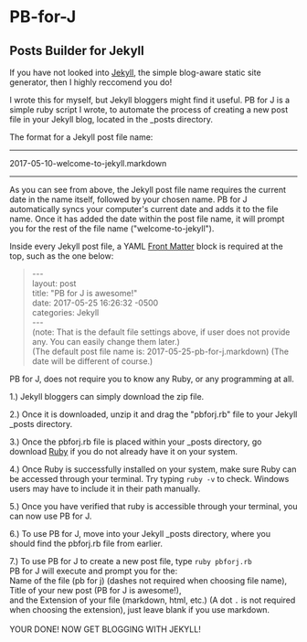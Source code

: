 # PB-for-J
Posts Builder for Jekyll<br />
------------------------
If you have not looked into [Jekyll](https://jekyllrb.com/ "Jekyll"), the simple blog-aware static site generator, then I highly reccomend you do!

I wrote this for myself, but Jekyll bloggers might find it useful.
PB for J is a simple ruby script I wrote, to automate the process of creating a new post file in your Jekyll blog, located in the _posts directory.

The format for a Jekyll post file name: 

****************************************************************

2017-05-10-welcome-to-jekyll.markdown

****************************************************************

As you can see from above, the Jekyll post file name requires the current date in the name itself, followed by your chosen name.
PB for J automatically syncs your computer's current date and adds it to the file name.
Once it has added the date within the post file name, it will prompt you for the rest of the file name ("welcome-to-jekyll").

Inside every Jekyll post file, a YAML [Front Matter](https://jekyllrb.com/docs/frontmatter/ "Jekyll Front Matter") block is required at the top, such as the one below:

>--- <br />
>layout: post <br />
>title: "PB for J is awesome!" <br />
>date: 2017-05-25 16:26:32 -0500 <br />
>categories: Jekyll <br />
>--- <br />
(note: That is the default file settings above, if user does not provide any. You can easily change them later.) <br />
(The default post file name is: 2017-05-25-pb-for-j.markdown) (The date will be different of course.) 


PB for J, does not require you to know any Ruby, or any programming at all. 

1.) Jekyll bloggers can simply download the zip file. <br />

2.) Once it is downloaded, unzip it and drag the "pbforj.rb" file to your Jekyll _posts directory. <br />

3.) Once the pbforj.rb file is placed within your _posts directory, go download [Ruby](https://www.ruby-lang.org/en/downloads/ "Ruby") if you do not already have it on your system. <br />

4.) Once Ruby is successfully installed on your system, make sure Ruby can be accessed through your terminal. Try typing `ruby -v` to check. Windows users may have to include it in their path manually. <br />

5.) Once you have verified that ruby is accessible through your terminal, you can now use PB for J. <br />

6.) To use PB for J, move into your Jekyll _posts directory, where you should find the pbforj.rb file from earlier. <br />

7.) To use PB for J to create a new post file, type `ruby pbforj.rb`<br /> PB for J will execute and prompt you for the:<br /> Name of the file (pb for j) (dashes not required when choosing file name),<br /> Title of your new post (PB for J is awesome!),<br /> and the Extension of your file (markdown, html, etc.) (A dot `.` is not required when choosing the extension), just leave blank if you use markdown. <br />
<br />
YOUR DONE! NOW GET BLOGGING WITH JEKYLL!
